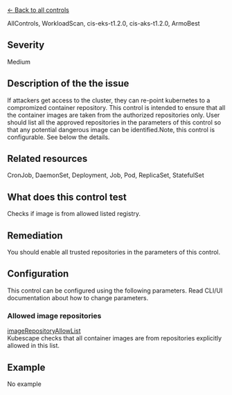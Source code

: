 [← Back to all controls](index.md)


AllControls, WorkloadScan, cis-eks-t1.2.0, cis-aks-t1.2.0, ArmoBest

## Severity

Medium

## Description of the the issue

If attackers get access to the cluster, they can re-point kubernetes to a compromized container repository. This control is intended to ensure that all the container images are taken from the authorized repositories only. User should list all the approved repositories in the parameters of this control so that any potential dangerous image can be identified.Note, this control is configurable. See below the details.

## Related resources

CronJob, DaemonSet, Deployment, Job, Pod, ReplicaSet, StatefulSet

## What does this control test

Checks if image is from allowed listed registry.

## Remediation

You should enable all trusted repositories in the parameters of this control.

## Configuration

This control can be configured using the following parameters. Read CLI/UI documentation about how to change parameters.

### Allowed image repositories

[imageRepositoryAllowList](../frameworks-and-controls/configuration-parameters.md#imagerepositoryallowlist)  
Kubescape checks that all container images are from repositories explicitly allowed in this list.

## Example

No example
